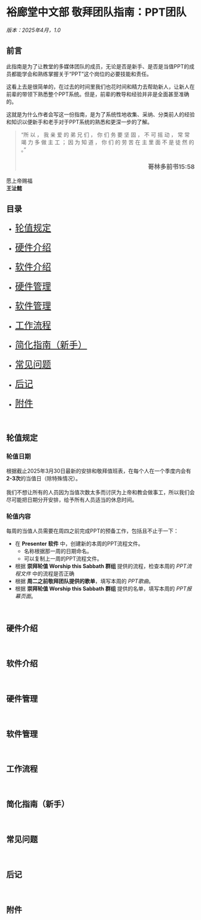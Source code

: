 

# 裕廊堂中文部 敬拜团队指南：PPT团队
*版本：2025年4月，1.0*


## 前言
此指南是为了让教堂的多媒体团队的成员，无论是否是新手、是否是当值PPT的成员都能学会和熟练掌握关于“PPT”这个岗位的必要技能和责任。 

这看上去是很简单的，在过去的时间里我们也花时间和精力去帮助新人，让新人在前辈的带领下熟悉整个PPT系统。但是，前辈的教导和经验并非是全面甚至准确的。  

这就是为什么作者会写这一份指南，是为了系统性地收集、采纳、分类前人的经验和知识以便新手和老手对于PPT系统的熟悉和更深一步的了解。

> “所 以 ， 我 亲 爱 的 弟 兄 们 ， 你 们 务 要 坚 固 ， 不 可 摇 动 ， 常 常 竭 力 多 做 主 工 ； 因 为 知 道 ， 你 们 的 劳 苦 在 主 里 面 不 是 徒 然 的 。”
>
><h3 align="right">哥林多前书15:58</h3>

愿上帝赐福  
**王沚懿**

## 目录

* <font size = 5> [轮值规定](#dutyReg) </font><br><br>
* <font size = 5> [硬件介绍](#hdwareInit) </font><br><br>
* <font size = 5> [软件介绍](#sftwareInit) </font><br><br>
* <font size = 5> [硬件管理](#hdwareMgmt) </font><br><br>
* <font size = 5> [软件管理](#sftwareMgmt) </font><br><br>
* <font size = 5> [工作流程](#workProc) </font><br><br>
* <font size = 5> [简化指南（新手）](#noobGL) </font><br><br>
* <font size = 5> [常见问题](#fAQ) </font><br><br>
* <font size = 5> [后记](#pS) </font><br><br>
* <font size = 5> [附件](#aPP) </font>



<a id = "dutyReg"></a> <br>
 
 ## 轮值规定

### 轮值日期

根据截止2025年3月30日最新的安排和敬拜值班表，在每个人在一个季度内会有**2-3次**的当值日（除特殊情况）。
<br><br>
我们不想让所有的人员因为当值次数太多而讨厌为上帝和教会做事工，所以我们会尽可能把日期分开安排，给予所有人员适当的休息时间。

### 轮值内容

每周的当值人员需要在周四之前完成PPT的预备工作，包括且不止于一下：
- 在 <b>Presenter 软件</b> 中，创建新的本周的PPT流程文件。
    - 名称根据那一周的日期命名。
    - 可以复制上一周的PPT流程文件。
- 根据 **崇拜轮值 Worship this Sabbath 群组** 提供的流程，检查本周的 *PPT流程文件* 中的流程是否正确
- 根据 **周二之前敬拜团队提供的歌单**，填写本周的 *PPT歌曲*。
- 根据 **崇拜轮值 Worship this Sabbath 群组** 提供的名单，填写本周的 *PPT报幕页面*。


<a id = "hdwareInit"></a> <br>
 ## 硬件介绍

<a id = "sftwareInit"></a> <br>
 ## 软件介绍

<a id = "hdwareMgmt"></a> <br>
 ## 硬件管理

<a id = "sftwareMgmt"></a> <br>
 ## 软件管理

<a id = "workProc"></a> <br>
 ## 工作流程

 <a id = "noobGL"></a> <br>
 ## 简化指南（新手）

<a id = "fAQ"></a> <br>
 ## 常见问题

<a id = "pS"></a> <br>
 ## 后记

<a id = "aPP"></a> <br>
 ## 附件
